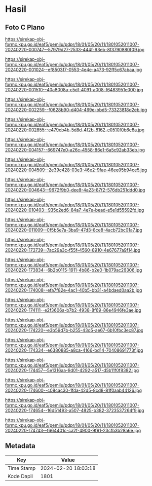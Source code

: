 # Hasil

## Foto C Plano

https://sirekap-obj-formc.kpu.go.id/eaf5/pemilu/pdpr/18/01/05/20/11/1801052011007-20240220-000747--57979d27-2533-444f-93eb-8f3790880f09.jpg

https://sirekap-obj-formc.kpu.go.id/eaf5/pemilu/pdpr/18/01/05/20/11/1801052011007-20240220-001024--ef8503f7-0553-4e4e-a473-92ff5c67abaa.jpg

https://sirekap-obj-formc.kpu.go.id/eaf5/pemilu/pdpr/18/01/05/20/11/1801052011007-20240220-001510--40a8008a-c5df-4091-a008-f6483951e000.jpg

https://sirekap-obj-formc.kpu.go.id/eaf5/pemilu/pdpr/18/01/05/20/11/1801052011007-20240220-002259--f0628b90-d404-469e-bbd5-73323818d2eb.jpg

https://sirekap-obj-formc.kpu.go.id/eaf5/pemilu/pdpr/18/01/05/20/11/1801052011007-20240220-002855--c479eb4b-5d8d-4f2b-8162-e0510f0b6e8a.jpg

https://sirekap-obj-formc.kpu.go.id/eaf5/pemilu/pdpr/18/01/05/20/11/1801052011007-20240220-004157--669747e0-a26c-4558-86e1-6a5c92ab33eb.jpg

https://sirekap-obj-formc.kpu.go.id/eaf5/pemilu/pdpr/18/01/05/20/11/1801052011007-20240220-004509--2e39c428-03e3-46e2-9fae-46ee05b94ce5.jpg

https://sirekap-obj-formc.kpu.go.id/eaf5/pemilu/pdpr/18/01/05/20/11/1801052011007-20240220-004643--9672f9b0-dee8-4a23-87f2-576db251ddd0.jpg

https://sirekap-obj-formc.kpu.go.id/eaf5/pemilu/pdpr/18/01/05/20/11/1801052011007-20240220-010403--935c2ed6-84a7-4e7e-bead-e5e1d55592fd.jpg

https://sirekap-obj-formc.kpu.go.id/eaf5/pemilu/pdpr/18/01/05/20/11/1801052011007-20240220-011009--0f5b5e7a-3ba9-47d3-8ce8-4acb72bc01a7.jpg

https://sirekap-obj-formc.kpu.go.id/eaf5/pemilu/pdpr/18/01/05/20/11/1801052011007-20240220-173739--7ac29a3c-f55f-4560-8910-4e67677a9f14.jpg

https://sirekap-obj-formc.kpu.go.id/eaf5/pemilu/pdpr/18/01/05/20/11/1801052011007-20240220-173834--6b2b0115-1911-4b86-b2e0-1b079ac26306.jpg

https://sirekap-obj-formc.kpu.go.id/eaf5/pemilu/pdpr/18/01/05/20/11/1801052011007-20240220-174008--efa7f82e-4ac1-40b5-bb31-a4bdaed0aa2b.jpg

https://sirekap-obj-formc.kpu.go.id/eaf5/pemilu/pdpr/18/01/05/20/11/1801052011007-20240220-174111--e2f3606a-b7b2-4938-8f69-86e4946fe3ae.jpg

https://sirekap-obj-formc.kpu.go.id/eaf5/pemilu/pdpr/18/01/05/20/11/1801052011007-20240220-174220--e3b59d7b-b255-43d5-ae67-6b10fbc3ec87.jpg

https://sirekap-obj-formc.kpu.go.id/eaf5/pemilu/pdpr/18/01/05/20/11/1801052011007-20240220-174334--e6380885-a8ca-4166-bd14-70408691773f.jpg

https://sirekap-obj-formc.kpu.go.id/eaf5/pemilu/pdpr/18/01/05/20/11/1801052011007-20240220-174457--5e1316aa-9d01-4292-a517-d5b11f0f8382.jpg

https://sirekap-obj-formc.kpu.go.id/eaf5/pemilu/pdpr/18/01/05/20/11/1801052011007-20240220-174600--c08cac30-1fda-42d5-8cd8-81f0aab44126.jpg

https://sirekap-obj-formc.kpu.go.id/eaf5/pemilu/pdpr/18/01/05/20/11/1801052011007-20240220-174654--16d51493-a507-4825-b382-3723537264f9.jpg

https://sirekap-obj-formc.kpu.go.id/eaf5/pemilu/pdpr/18/01/05/20/11/1801052011007-20240220-174743--f664401c-ca2f-4900-9f91-23cfb3b28a6e.jpg


## Metadata

| Key        | Value               |
| ---------- | ------------------- |
| Time Stamp | 2024-02-20 18:03:18 |
| Kode Dapil | 1801                |



